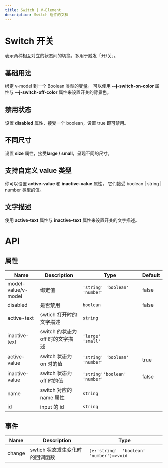 ```yaml
---
title: Switch | V-Element
description: Switch 组件的文档
---
```


# Switch 开关

表示两种相互对立的状态间的切换，多用于触发「开/关」。

## 基础用法

绑定 v-model 到一个 Boolean 类型的变量。 可以使用 **--j-switch-on-color** 属性与 **--j-switch-off-color** 属性来设置开关的背景色。

<preview path="../demo/Switch/Basic.vue" title="基础Switch" description="Switch 基础用例"></preview>

## 禁用状态

设置 **disabled** 属性，接受一个 boolean，设置 true 即可禁用。

<preview path="../demo/Switch/Disabled.vue" title="Switch 禁用状态" description="Switch 禁用状态"></preview>

## 不同尺寸

设置 **size** 属性，接受**large / small**，呈现不同的尺寸。

<preview path="../demo/Switch/Size.vue" title="Switch 不同尺寸" description="Switch 不同尺寸"></preview>

## 支持自定义 value 类型

你可以设置 **active-value** 和 **inactive-value** 属性， 它们接受 boolean | string | number 类型的值。
<preview path="../demo/Switch/CustomValue.vue" title="支持自定义 value 类型" description="Switch 支持自定义 value 类型"></preview>

## 文字描述

使用 **active-text** 属性与 **inactive-text** 属性来设置开关的文字描述。

<preview path="../demo/Switch/Text.vue" title="支持文字描述" description="Switch 文字描述"></preview>

# API

## 属性

| Name                | Description                      | Type                                      | Default |
| ------------------- | -------------------------------- | ----------------------------------------- | ------- |
| model-value/v-model | 绑定值                           | `'string' 'boolean'  'number'`            | false   |
| disabled            | 是否禁用                         | `boolean`                                 | false   |
| active-text         | swtich 打开时的文字描述          | `string`                                  |         |
| inactive-text       | switch 的状态为 off 时的文字描述 | `'large'                         'small'` |         |
| active-value        | switch 状态为 on 时的值          | `'string' 'boolean'  'number'`            | true    |
| inactive-value      | switch 状态为 off 时的值         | `'string''boolean'  'number'`             | false   |
| name                | switch 对应的 name 属性          | `string`                                  |         |
| id                  | input 的 id                      | `string`                                  |         |

## 事件

| Name   | Description                     | Type                                      |
| ------ | ------------------------------- | ----------------------------------------- |
| change | swtich 状态发生变化时的回调函数 | `(e:'string'  'boolean'  'number')=>void` |
